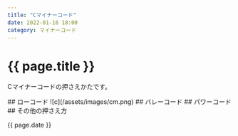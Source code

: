 ```yaml
---
title: "Cマイナーコード"
date: 2022-01-16 18:00
category: マイナーコード
---  
```

# {{ page.title }}
<p>Cマイナーコードの押さえかたです。</p>
## ローコード
![c](/assets/images/cm.png)
## バレーコード
## パワーコード
## その他の押さえ方

<p>{{ page.date }}</p>